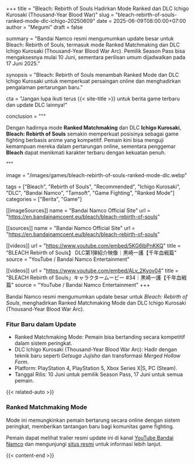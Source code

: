 +++
title = "Bleach: Rebirth of Souls Hadirkan Mode Ranked dan DLC Ichigo Kurosaki (Thousand-Year Blood War)"
slug = "bleach-rebirth-of-souls-ranked-mode-dlc-ichigo-20250609"
date = 2025-06-09T08:00:00+07:00
author = "Megumi"
draft = false

summary = "Bandai Namco resmi mengumumkan update besar untuk Bleach: Rebirth of Souls, termasuk mode Ranked Matchmaking dan DLC Ichigo Kurosaki (Thousand-Year Blood War Arc). Pemilik Season Pass bisa mengaksesnya mulai 10 Juni, sementara perilisan umum dijadwalkan pada 17 Juni 2025."

synopsis = "Bleach: Rebirth of Souls menambah Ranked Mode dan DLC Ichigo Kurosaki untuk memperkuat persaingan online dan menghadirkan pengalaman pertarungan baru."

cta = "Jangan lupa ikuti terus {{< site-title >}} untuk berita game terbaru dan update DLC lainnya!"

conclusion = """<p>Dengan hadirnya mode <strong>Ranked Matchmaking</strong> dan DLC <strong>Ichigo Kurosaki</strong>, <strong>Bleach: Rebirth of Souls</strong> semakin memperkuat posisinya sebagai game fighting berbasis anime yang kompetitif. Pemain kini bisa menguji kemampuan mereka dalam pertarungan online, sementara penggemar <strong>Bleach</strong> dapat menikmati karakter terbaru dengan kekuatan penuh.</p>"""

image = "/images/games/bleach-rebirth-of-souls-ranked-mode-dlc.webp"

tags = ["Bleach", "Rebirth of Souls", "Recommended", "Ichigo Kurosaki", "DLC", "Bandai Namco", "Tamsoft", "Game Fighting", "Ranked Mode"]
categories = ["Berita", "Game"]

[[imageSources]]
name = "Bandai Namco Official Site"
url = "https://en.bandainamcoent.eu/bleach/bleach-rebirth-of-souls"

[[sources]]
name = "Bandai Namco Official Site"
url = "https://en.bandainamcoent.eu/bleach/bleach-rebirth-of-souls"

[[videos]]
url = "https://www.youtube.com/embed/5KG6lbPnKKQ"
title = "BLEACH Rebirth of Souls】 DLC第1弾紹介映像｜黒崎一護【千年血戦篇"
source = "YouTube / Bandai Namco Entertainment"

[[videos]]
url = "https://www.youtube.com/embed/ALv_2Kyov04"
title = "BLEACH Rebirth of Souls」キャラクタームービー #34｜黒崎一護【千年血戦篇"
source = "YouTube / Bandai Namco Entertainment"
+++


Bandai Namco resmi mengumumkan update besar untuk *Bleach: Rebirth of Souls*, menghadirkan Ranked Matchmaking Mode dan DLC Ichigo Kurosaki (Thousand-Year Blood War Arc).

### Fitur Baru dalam Update
- Ranked Matchmaking Mode: Pemain bisa bertanding secara kompetitif dalam sistem peringkat.
- DLC Ichigo Kurosaki (Thousand-Year Blood War Arc): Hadir dengan teknik baru seperti *Getsuga Jujisho* dan transformasi *Merged Hollow Form*.
- Platform: PlayStation 4, PlayStation 5, Xbox Series X|S, PC (Steam).
- Tanggal Rilis: 10 Juni untuk pemilik Season Pass, 17 Juni untuk semua pemain.

{{< related-auto >}}

### Ranked Matchmaking Mode
Mode ini memungkinkan pemain bertarung secara online dengan sistem peringkat, memberikan tantangan baru bagi komunitas game fighting.

Pemain dapat melihat trailer resmi update ini di kanal [YouTube Bandai Namco](https://www.youtube.com/watch?v=5KG6lbPnKKQ) dan mengunjungi [situs resmi](https://en.bandainamcoent.eu/bleach/bleach-rebirth-of-souls) untuk informasi lebih lanjut.

{{< content-end >}}
